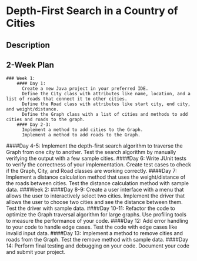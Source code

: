# Depth-First Search in a Country of Cities

## Description

## 2-Week Plan
    ### Week 1:
        #### Day 1:
          Create a new Java project in your preferred IDE.
          Define the City class with attributes like name, location, and a list of roads that connect it to other cities.
          Define the Road class with attributes like start city, end city, and weight/distance.
          Define the Graph class with a list of cities and methods to add cities and roads to the graph.
        #### Day 2-3:
          Implement a method to add cities to the Graph.
          Implement a method to add roads to the Graph.
####Day 4-5:
      Implement the depth-first search algorithm to traverse the Graph from one city to another.
      Test the search algorithm by manually verifying the output with a few sample cities.
####Day 6:
      Write JUnit tests to verify the correctness of your implementation.
      Create test cases to check if the Graph, City, and Road classes are working correctly.
####Day 7:
      Implement a distance calculation method that uses the weight/distance of the roads between cities.
      Test the distance calculation method with sample data.
###Week 2:
####Day 8-9:
      Create a user interface with a menu that allows the user to interactively select two cities.
      Implement the driver that allows the user to choose two cities and see the distance between them.
      Test the driver with sample data.
####Day 10-11:
      Refactor the code to optimize the Graph traversal algorithm for large graphs.
      Use profiling tools to measure the performance of your code.
####Day 12:
      Add error handling to your code to handle edge cases.
      Test the code with edge cases like invalid input data.
####Day 13:
      Implement a method to remove cities and roads from the Graph.
      Test the remove method with sample data.
####Day 14:
      Perform final testing and debugging on your code.
      Document your code and submit your project.
